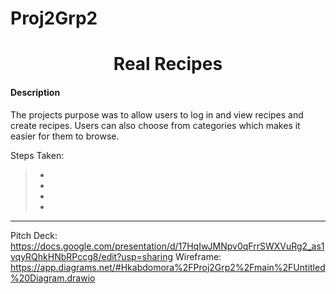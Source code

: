 # Proj2Grp2
<h1 align="center">Real Recipes</h1>

#### Description
The projects purpose was to allow users to log in and view recipes and create recipes. Users can also choose from categories which makes it easier for them to browse.

Steps Taken:
>*
>*
>*
>*


---

Pitch Deck: https://docs.google.com/presentation/d/17HqIwJMNpv0qFrrSWXVuRg2_as1vqyRQhkHNbRPccg8/edit?usp=sharing
Wireframe: https://app.diagrams.net/#Hkabdomora%2FProj2Grp2%2Fmain%2FUntitled%20Diagram.drawio
